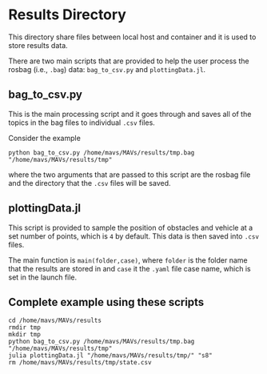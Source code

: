 # Results Directory
This directory share files between local host and container and it is used to store results data.

There are two main scripts that are provided to help the user process the rosbag (i.e., `.bag`) data: `bag_to_csv.py` and `plottingData.jl`.

## bag_to_csv.py
This is the main processing script and it goes through and saves all of the topics in the bag files to individual `.csv` files.

Consider the example
```
python bag_to_csv.py /home/mavs/MAVs/results/tmp.bag "/home/mavs/MAVs/results/tmp"
```
where the two arguments that are passed to this script are the rosbag file and the directory that the `.csv` files will be saved.

## plottingData.jl
This script is provided to sample the position of obstacles and vehicle at a set number of points, which is `4` by default. This data is then saved into `.csv` files.

The main function is `main(folder,case)`, where ``folder`` is the folder name that the results are stored in and ``case`` it the ``.yaml`` file case name, which is set in the launch file.

## Complete example using these scripts
```
cd /home/mavs/MAVs/results
rmdir tmp
mkdir tmp
python bag_to_csv.py /home/mavs/MAVs/results/tmp.bag "/home/mavs/MAVs/results/tmp"
julia plottingData.jl "/home/mavs/MAVs/results/tmp/" "s8"
rm /home/mavs/MAVs/results/tmp/state.csv
```
